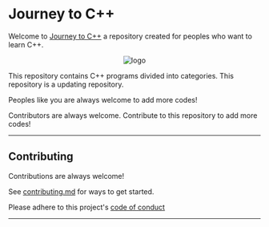 Journey to C++
===

Welcome to [Journey to C++]() a repository created for peoples who want to learn C++.

<div align="center">

![logo](https://ik.imagekit.io/eaglenetwork/1641659915063_ePOtjvTTi.png?updatedAt=1641659999212)

</div>

This repository contains C++ programs divided into categories. This repository is a updating repository.

Peoples like you are always welcome to add more codes!

Contributors are always welcome. Contribute to this repository to add more codes!

- - -
## Contributing

Contributions are always welcome!

See [contributing.md](https://github.com/EAGLE1309/journey-to-cpp/blob/master/CONTRIBUTING.md) for ways to get started.

Please adhere to this project's [code of conduct](https://github.com/EAGLE1309/journey-to-cpp/blob/master/CODE_OF_CONDUCT.md)

---
